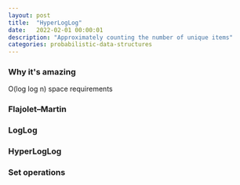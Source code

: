 ```yaml
---
layout: post
title:  "HyperLogLog"
date:   2022-02-01 00:00:01
description: "Approximately counting the number of unique items"
categories: probabilistic-data-structures
---
```


### Why it's amazing

O(log log n) space requirements

### Flajolet–Martin

### LogLog

### HyperLogLog

### Set operations
